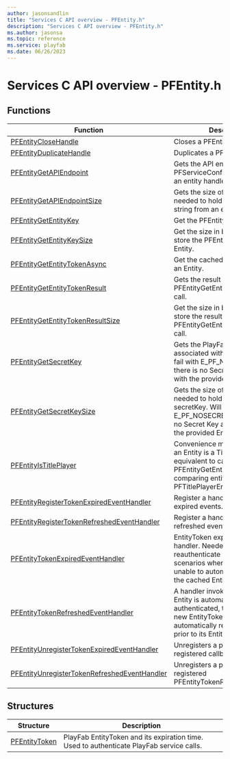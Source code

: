 ```yaml
---
author: jasonsandlin
title: "Services C API overview - PFEntity.h"
description: "Services C API overview - PFEntity.h"
ms.author: jasonsa
ms.topic: reference
ms.service: playfab
ms.date: 06/26/2023
---
```


# Services C API overview - PFEntity.h

  
## Functions  

| Function | Description |  
| --- | --- |  
| [PFEntityCloseHandle](functions/pfentityclosehandle.md) | Closes a PFEntityHandle. |  
| [PFEntityDuplicateHandle](functions/pfentityduplicatehandle.md) | Duplicates a PFEntityHandle. |  
| [PFEntityGetAPIEndpoint](functions/pfentitygetapiendpoint.md) | Gets the API endpoint for the PFServiceConfig associated with an entity handle. |  
| [PFEntityGetAPIEndpointSize](functions/pfentitygetapiendpointsize.md) | Gets the size of the buffer needed to hold the API endpoint string from an entity handle. |  
| [PFEntityGetEntityKey](functions/pfentitygetentitykey.md) | Get the PFEntityKey for an entity. |  
| [PFEntityGetEntityKeySize](functions/pfentitygetentitykeysize.md) | Get the size in bytes needed to store the PFEntityKey for an Entity. |  
| [PFEntityGetEntityTokenAsync](functions/pfentitygetentitytokenasync.md) | Get the cached PFEntityToken for an Entity. |  
| [PFEntityGetEntityTokenResult](functions/pfentitygetentitytokenresult.md) | Gets the result of a successful PFEntityGetEntityTokenAsync call. |  
| [PFEntityGetEntityTokenResultSize](functions/pfentitygetentitytokenresultsize.md) | Get the size in bytes needed to store the result of a PFEntityGetEntityTokenAsync call. |  
| [PFEntityGetSecretKey](functions/pfentitygetsecretkey.md) | Gets the PlayFab secretKey associated with a title Entity. Will fail with E_PF_NOSECRETKEY if there is no Secret Key associated with the provided Entity. |  
| [PFEntityGetSecretKeySize](functions/pfentitygetsecretkeysize.md) | Gets the size of the buffer needed to hold the PlayFab secretKey. Will fail with E_PF_NOSECRETKEY if there is no Secret Key associated with the provided Entity. |  
| [PFEntityIsTitlePlayer](functions/pfentityistitleplayer.md) | Convenience method to check if an Entity is a Title Player. This is equivalent to calling PFEntityGetEntityKey and comparing entityKey.type to PFTitlePlayerEntityType. |  
| [PFEntityRegisterTokenExpiredEventHandler](functions/pfentityregistertokenexpiredeventhandler.md) | Register a handler for EntityToken expired events. |  
| [PFEntityRegisterTokenRefreshedEventHandler](functions/pfentityregistertokenrefreshedeventhandler.md) | Register a handler for EntityToken refreshed events. |  
| [PFEntityTokenExpiredEventHandler](functions/pfentitytokenexpiredeventhandler.md) | EntityToken expired event handler. Needed to reauthenticate players in scenarios where the SDK is unable to automatically refresh the cached EntityToken. |  
| [PFEntityTokenRefreshedEventHandler](functions/pfentitytokenrefreshedeventhandler.md) | A handler invoked every time an Entity is automatically re-authenticated, thus obtaining a new EntityToken. An entity will be automatically re-authenticated prior to its EntityToken expiring. |  
| [PFEntityUnregisterTokenExpiredEventHandler](functions/pfentityunregistertokenexpiredeventhandler.md) | Unregisters a previously registered callback. |  
| [PFEntityUnregisterTokenRefreshedEventHandler](functions/pfentityunregistertokenrefreshedeventhandler.md) | Unregisters a previously registered PFEntityTokenRefreshedCallback. |  
  
## Structures  

| Structure | Description |  
| --- | --- |  
| [PFEntityToken](structs/pfentitytoken.md) | PlayFab EntityToken and its expiration time. Used to authenticate PlayFab service calls. |  
